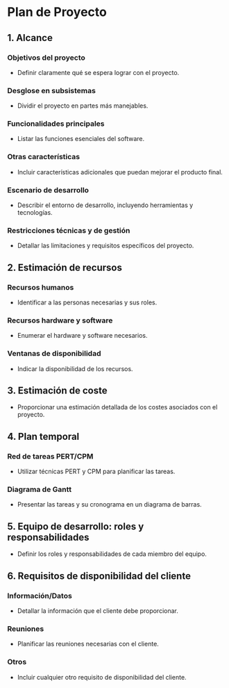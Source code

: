 # Plan de Proyecto

## 1. Alcance
### Objetivos del proyecto
- Definir claramente qué se espera lograr con el proyecto.

### Desglose en subsistemas
- Dividir el proyecto en partes más manejables.

### Funcionalidades principales
- Listar las funciones esenciales del software.

### Otras características
- Incluir características adicionales que puedan mejorar el producto final.

### Escenario de desarrollo
- Describir el entorno de desarrollo, incluyendo herramientas y tecnologías.

### Restricciones técnicas y de gestión
- Detallar las limitaciones y requisitos específicos del proyecto.

## 2. Estimación de recursos
### Recursos humanos
- Identificar a las personas necesarias y sus roles.

### Recursos hardware y software
- Enumerar el hardware y software necesarios.

### Ventanas de disponibilidad
- Indicar la disponibilidad de los recursos.

## 3. Estimación de coste
- Proporcionar una estimación detallada de los costes asociados con el proyecto.

## 4. Plan temporal
### Red de tareas PERT/CPM
- Utilizar técnicas PERT y CPM para planificar las tareas.

### Diagrama de Gantt
- Presentar las tareas y su cronograma en un diagrama de barras.

## 5. Equipo de desarrollo: roles y responsabilidades
- Definir los roles y responsabilidades de cada miembro del equipo.

## 6. Requisitos de disponibilidad del cliente
### Información/Datos
- Detallar la información que el cliente debe proporcionar.

### Reuniones
- Planificar las reuniones necesarias con el cliente.

### Otros
- Incluir cualquier otro requisito de disponibilidad del cliente.
